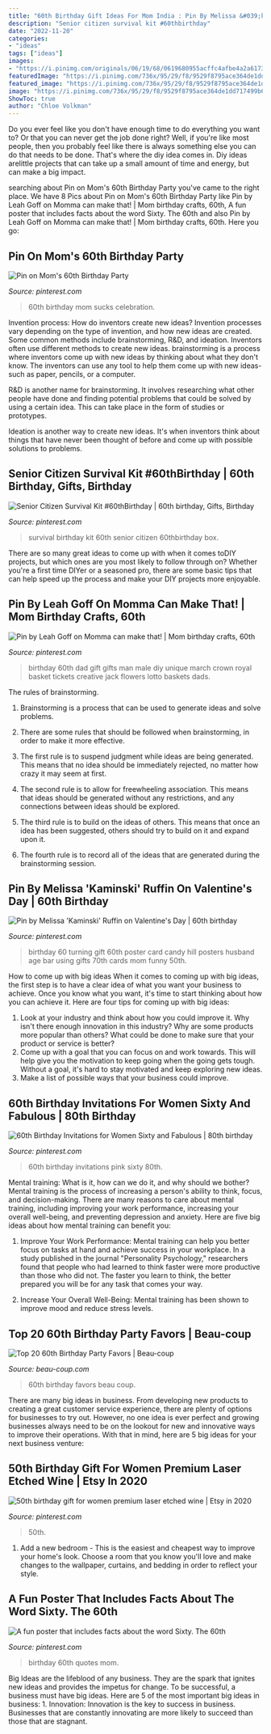 ```yaml
---
title: "60th Birthday Gift Ideas For Mom India : Pin By Melissa &#039;kaminski&#039; Ruffin On Valentine&#039;s Day"
description: "Senior citizen survival kit #60thbirthday"
date: "2022-11-20"
categories:
- "ideas"
tags: ["ideas"]
images:
- "https://i.pinimg.com/originals/06/19/68/0619680955acffc4afbe4a2a6173af3e.png"
featuredImage: "https://i.pinimg.com/736x/95/29/f8/9529f8795ace364de1dd717499b68206--dad-birthday-survival-kits.jpg"
featured_image: "https://i.pinimg.com/736x/95/29/f8/9529f8795ace364de1dd717499b68206--dad-birthday-survival-kits.jpg"
image: "https://i.pinimg.com/736x/95/29/f8/9529f8795ace364de1dd717499b68206--dad-birthday-survival-kits.jpg"
ShowToc: true
author: "Chloe Volkman"
---
```



Do you ever feel like you don't have enough time to do everything you want to? Or that you can never get the job done right? Well, if you're like most people, then you probably feel like there is always something else you can do that needs to be done. That's where the diy idea comes in. Diy ideas arelittle projects that can take up a small amount of time and energy, but can make a big impact.

	

		
searching about Pin on Mom&#039;s 60th Birthday Party you've came to the right place. We have 8 Pics about Pin on Mom&#039;s 60th Birthday Party like Pin by Leah Goff on Momma can make that! | Mom birthday crafts, 60th, A fun poster that includes facts about the word Sixty. The 60th and also Pin by Leah Goff on Momma can make that! | Mom birthday crafts, 60th. Here you go:
		
    
## Pin On Mom&#039;s 60th Birthday Party

<img loading=lazy src="https://i.pinimg.com/originals/6c/13/e9/6c13e9b535f9da0c8a2bdcec958c42e8.jpg" onerror="this.onerror=null;this.src='https://tse2.mm.bing.net/th?id=OIP.ass2V2z6Y95APtuh-0FYCAHaJ4&amp;pid=15.1';" alt="Pin on Mom&#039;s 60th Birthday Party">

_Source: pinterest.com_

>60th birthday mom sucks celebration. 

	

Invention process: How do inventors create new ideas?
Invention processes vary depending on the type of invention, and how new ideas are created. Some common methods include brainstorming, R&D, and ideation. Inventors often use different methods to create new ideas.
 brainstorming is a process where inventors come up with new ideas by thinking about what they don't know. The inventors can use any tool to help them come up with new ideas- such as paper, pencils, or a computer.

R&D is another name for brainstorming. It involves researching what other people have done and finding potential problems that could be solved by using a certain idea. This can take place in the form of studies or prototypes.

Ideation is another way to create new ideas. It's when inventors think about things that have never been thought of before and come up with possible solutions to problems.

    
## Senior Citizen Survival Kit #60thBirthday | 60th Birthday, Gifts, Birthday

<img loading=lazy src="https://i.pinimg.com/736x/95/29/f8/9529f8795ace364de1dd717499b68206--dad-birthday-survival-kits.jpg" onerror="this.onerror=null;this.src='https://tse2.mm.bing.net/th?id=OIP.IDwhI5DZYEnGUVbnxAcXrAEgDY&amp;pid=15.1';" alt="Senior Citizen Survival Kit #60thBirthday | 60th birthday, Gifts, Birthday">

_Source: pinterest.com_

>survival birthday kit 60th senior citizen 60thbirthday box. 

	

There are so many great ideas to come up with when it comes toDIY projects, but which ones are you most likely to follow through on? Whether you're a first time DIYer or a seasoned pro, there are some basic tips that can help speed up the process and make your DIY projects more enjoyable.

    
## Pin By Leah Goff On Momma Can Make That! | Mom Birthday Crafts, 60th

<img loading=lazy src="https://i.pinimg.com/736x/38/37/f6/3837f615b17a8933ad838a3641f34a07---birthday-birthday-gifts.jpg" onerror="this.onerror=null;this.src='https://tse4.mm.bing.net/th?id=OIP.VlaaS5QScDgth9v64xd-cgHaJ3&amp;pid=15.1';" alt="Pin by Leah Goff on Momma can make that! | Mom birthday crafts, 60th">

_Source: pinterest.com_

>birthday 60th dad gift gifts man male diy unique march crown royal basket tickets creative jack flowers lotto baskets dads. 

	

The rules of brainstorming.
1. Brainstorming is a process that can be used to generate ideas and solve problems.
2. There are some rules that should be followed when brainstorming, in order to make it more effective.

3. The first rule is to suspend judgment while ideas are being generated. This means that no idea should be immediately rejected, no matter how crazy it may seem at first.

4. The second rule is to allow for freewheeling association. This means that ideas should be generated without any restrictions, and any connections between ideas should be explored.

5. The third rule is to build on the ideas of others. This means that once an idea has been suggested, others should try to build on it and expand upon it.

6. The fourth rule is to record all of the ideas that are generated during the brainstorming session.

    
## Pin By Melissa &#039;Kaminski&#039; Ruffin On Valentine&#039;s Day | 60th Birthday

<img loading=lazy src="https://i.pinimg.com/736x/0d/66/8a/0d668ad79a05471ead32f6d902f0cb33.jpg" onerror="this.onerror=null;this.src='https://tse4.mm.bing.net/th?id=OIP.9xvgZOitSv9JEo4G_fzQmAHaJ4&amp;pid=15.1';" alt="Pin by Melissa &#039;Kaminski&#039; Ruffin on Valentine&#039;s Day | 60th birthday">

_Source: pinterest.com_

>birthday 60 turning gift 60th poster card candy hill posters husband age bar using gifts 70th cards mom funny 50th. 

	

How to come up with big ideas
When it comes to coming up with big ideas, the first step is to have a clear idea of what you want your business to achieve. Once you know what you want, it's time to start thinking about how you can achieve it. Here are four tips for coming up with big ideas: 
1. Look at your industry and think about how you could improve it. Why isn't there enough innovation in this industry? Why are some products more popular than others? What could be done to make sure that your product or service is better?
2. Come up with a goal that you can focus on and work towards. This will help give you the motivation to keep going when the going gets tough. Without a goal, it's hard to stay motivated and keep exploring new ideas. 
3. Make a list of possible ways that your business could improve.

    
## 60th Birthday Invitations For Women Sixty And Fabulous | 80th Birthday

<img loading=lazy src="https://i.pinimg.com/736x/cf/14/b6/cf14b6d847da2b6afebbad1ad8b752a8.jpg" onerror="this.onerror=null;this.src='https://tse2.mm.bing.net/th?id=OIP.pafx5INUGBY662CxdZd22QHaKX&amp;pid=15.1';" alt="60th Birthday Invitations for Women Sixty and Fabulous | 80th birthday">

_Source: pinterest.com_

>60th birthday invitations pink sixty 80th. 

	

Mental training: What is it, how can we do it, and why should we bother?
Mental training is the process of increasing a person's ability to think, focus, and decision-making. There are many reasons to care about mental training, including improving your work performance, increasing your overall well-being, and preventing depression and anxiety. Here are five big ideas about how mental training can benefit you:
1. Improve Your Work Performance: Mental training can help you better focus on tasks at hand and achieve success in your workplace. In a study published in the journal "Personality Psychology," researchers found that people who had learned to think faster were more productive than those who did not. The faster you learn to think, the better prepared you will be for any task that comes your way.

2. Increase Your Overall Well-Being: Mental training has been shown to improve mood and reduce stress levels.

    
## Top 20 60th Birthday Party Favors | Beau-coup

<img loading=lazy src="https://cdn.beau-coup.com/content-images/190439/190439-0.jpg" onerror="this.onerror=null;this.src='https://tse3.mm.bing.net/th?id=OIP.ileiIisMaCvlZU2UwHHrDAHaLG&amp;pid=15.1';" alt="Top 20 60th Birthday Party Favors | Beau-coup">

_Source: beau-coup.com_

>60th birthday favors beau coup. 

	

There are many big ideas in business. From developing new products to creating a great customer service experience, there are plenty of options for businesses to try out. However, no one idea is ever perfect and growing businesses always need to be on the lookout for new and innovative ways to improve their operations. With that in mind, here are 5 big ideas for your next business venture: 

    
## 50th Birthday Gift For Women Premium Laser Etched Wine | Etsy In 2020

<img loading=lazy src="https://i.pinimg.com/originals/06/19/68/0619680955acffc4afbe4a2a6173af3e.png" onerror="this.onerror=null;this.src='https://tse4.mm.bing.net/th?id=OIP.zjJmNS-fRXrHyKJByXBMdgHaHa&amp;pid=15.1';" alt="50th birthday gift for women premium laser etched wine | Etsy in 2020">

_Source: pinterest.com_

>50th. 

	

1. Add a new bedroom - This is the easiest and cheapest way to improve your home's look. Choose a room that you know you'll love and make changes to the wallpaper, curtains, and bedding in order to reflect your style.

    
## A Fun Poster That Includes Facts About The Word Sixty. The 60th

<img loading=lazy src="https://i.pinimg.com/736x/16/5e/7a/165e7aab56025cefec28db61df7a8e81.jpg" onerror="this.onerror=null;this.src='https://tse2.mm.bing.net/th?id=OIP.X23JqwysS6125JKAJ2C1LgHaF4&amp;pid=15.1';" alt="A fun poster that includes facts about the word Sixty. The 60th">

_Source: pinterest.com_

>birthday 60th quotes mom. 

	

Big Ideas are the lifeblood of any business. They are the spark that ignites new ideas and provides the impetus for change. To be successful, a business must have big ideas. Here are 5 of the most important big ideas in business: 1. Innovation: Innovation is the key to success in business. Businesses that are constantly innovating are more likely to succeed than those that are stagnant. 
